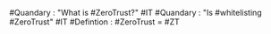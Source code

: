 #Quandary : "What is #ZeroTrust?" #IT 
#Quandary : "Is #whitelisting #ZeroTrust" #IT 
#Defintion : #ZeroTrust = #ZT
